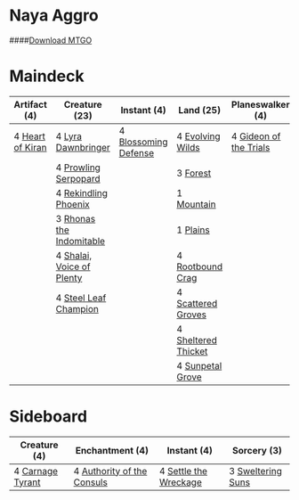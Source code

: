 # Naya Aggro

####[Download MTGO](../collection/Naya%20Aggro.txt)
# Maindeck

|                                       Artifact (4)                                        |                                           Creature (23)                                            |                                          Instant (4)                                          |                                          Land (25)                                           |                                        Planeswalker (4)                                         |
|-------------------------------------------------------------------------------------------|----------------------------------------------------------------------------------------------------|-----------------------------------------------------------------------------------------------|----------------------------------------------------------------------------------------------|-------------------------------------------------------------------------------------------------|
|4 [Heart of Kiran](http://gatherer.wizards.com/Pages/Card/Details.aspx?multiverseid=423820)|4 [Lyra Dawnbringer](http://gatherer.wizards.com/Pages/Card/Details.aspx?multiverseid=442914)       |4 [Blossoming Defense](http://gatherer.wizards.com/Pages/Card/Details.aspx?multiverseid=417719)|4 [Evolving Wilds](http://gatherer.wizards.com/Pages/Card/Details.aspx?multiverseid=None)     |4 [Gideon of the Trials](http://gatherer.wizards.com/Pages/Card/Details.aspx?multiverseid=426716)|
|                                                                                           |4 [Prowling Serpopard](http://gatherer.wizards.com/Pages/Card/Details.aspx?multiverseid=426882)     |                                                                                               |3 [Forest](http://gatherer.wizards.com/Pages/Card/Details.aspx?multiverseid=439605)           |                                                                                                 |
|                                                                                           |4 [Rekindling Phoenix](http://gatherer.wizards.com/Pages/Card/Details.aspx?multiverseid=439768)     |                                                                                               |1 [Mountain](http://gatherer.wizards.com/Pages/Card/Details.aspx?multiverseid=439604)         |                                                                                                 |
|                                                                                           |3 [Rhonas the Indomitable](http://gatherer.wizards.com/Pages/Card/Details.aspx?multiverseid=429887) |                                                                                               |1 [Plains](http://gatherer.wizards.com/Pages/Card/Details.aspx?multiverseid=439601)           |                                                                                                 |
|                                                                                           |4 [Shalai, Voice of Plenty](http://gatherer.wizards.com/Pages/Card/Details.aspx?multiverseid=442923)|                                                                                               |4 [Rootbound Crag](http://gatherer.wizards.com/Pages/Card/Details.aspx?multiverseid=208042)   |                                                                                                 |
|                                                                                           |4 [Steel Leaf Champion](http://gatherer.wizards.com/Pages/Card/Details.aspx?multiverseid=443070)    |                                                                                               |4 [Scattered Groves](http://gatherer.wizards.com/Pages/Card/Details.aspx?multiverseid=426949) |                                                                                                 |
|                                                                                           |                                                                                                    |                                                                                               |4 [Sheltered Thicket](http://gatherer.wizards.com/Pages/Card/Details.aspx?multiverseid=426950)|                                                                                                 |
|                                                                                           |                                                                                                    |                                                                                               |4 [Sunpetal Grove](http://gatherer.wizards.com/Pages/Card/Details.aspx?multiverseid=420946)   |                                                                                                 |


# Sideboard

|                                       Creature (4)                                        |                                           Enchantment (4)                                           |                                          Instant (4)                                           |                                        Sorcery (3)                                         |
|-------------------------------------------------------------------------------------------|-----------------------------------------------------------------------------------------------------|------------------------------------------------------------------------------------------------|--------------------------------------------------------------------------------------------|
|4 [Carnage Tyrant](http://gatherer.wizards.com/Pages/Card/Details.aspx?multiverseid=435334)|4 [Authority of the Consuls](http://gatherer.wizards.com/Pages/Card/Details.aspx?multiverseid=417578)|4 [Settle the Wreckage](http://gatherer.wizards.com/Pages/Card/Details.aspx?multiverseid=435186)|3 [Sweltering Suns](http://gatherer.wizards.com/Pages/Card/Details.aspx?multiverseid=426851)|

